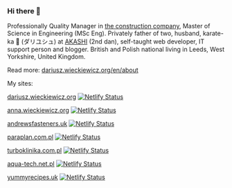 ### Hi there 👋

Professionally Quality Manager in [the construction company](https://www.andrewsfasteners.uk), Master of Science in Engineering (MSc Eng). Privately father of two, husband, karate-ka 🥋 (ダリユシュ) at [AKASHI](https://www.akashi.co.uk) (2nd dan), self-taught web developer, IT support person and blogger. British and Polish national living in Leeds, West Yorkshire, United Kingdom. 

Read more: [dariusz.wieckiewicz.org/en/about](https://dariusz.wieckiewicz.org/en/about/)

My sites:

[dariusz.wieckiewicz.org](https://dariusz.wieckiewicz.org)
[![Netlify Status](https://api.netlify.com/api/v1/badges/5cfb7e89-99d0-4bce-a8d8-1ac0b5cbd045/deploy-status)](https://app.netlify.com/sites/idarek/deploys)

[anna.wieckiewicz.org](https://anna.wieckiewicz.org)
[![Netlify Status](https://api.netlify.com/api/v1/badges/9d954c97-fa3d-457d-9193-d412405d408c/deploy-status)](https://app.netlify.com/sites/annawieckiewicz/deploys)

[andrewsfasteners.uk](https://andrewsfasteners.uk)
[![Netlify Status](https://api.netlify.com/api/v1/badges/6fa3ccc9-a77f-44aa-8e91-c80c53d5c498/deploy-status)](https://app.netlify.com/sites/andrewsfasteners/deploys)

[paraplan.com.pl](https://paraplan.com.pl)
[![Netlify Status](https://api.netlify.com/api/v1/badges/423b8f44-8caf-4068-89f1-dd01956baa50/deploy-status)](https://app.netlify.com/sites/paraplancompl/deploys)

[turboklinika.com.pl](https://turboklinika.com.pl)
[![Netlify Status](https://api.netlify.com/api/v1/badges/2d3010b8-8037-4f23-b721-ad3dbe0cc456/deploy-status)](https://app.netlify.com/sites/turboklinika/deploys)

[aqua-tech.net.pl](https://aqua-tech.net.pl)
[![Netlify Status](https://api.netlify.com/api/v1/badges/99f84529-1136-4111-a569-e1478b8cf6f8/deploy-status)](https://app.netlify.com/sites/aquatech/deploys)

[yummyrecipes.uk](https://yummyrecipes.uk)
[![Netlify Status](https://api.netlify.com/api/v1/badges/22142ff2-2ef9-4c6c-b810-0ed551e5b00e/deploy-status)](https://app.netlify.com/sites/yummyrecipesuk/deploys)
